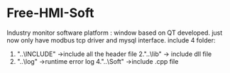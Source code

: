 # Free-HMI-Soft
Industry monitor software
platform : window
based on QT developed. just now only have modbus tcp driver and mysql interface. 
include 4 folder: 
1. "..\INCLUDE" ->include all the header file
2."..\lib" -> include dll file
3. "..\log" ->runtime error log
4."..\Soft" ->include .cpp file
